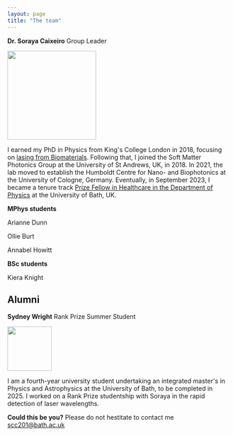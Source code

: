 ```yaml
---
layout: page
title: "The team"
---
```

**Dr. Soraya Caixeiro** Group Leader

<img src="https://sorayacaixeiro.github.io/images/headshot.png" width="200" height="200">

I earned my PhD in Physics from King's College London in 2018, focusing on [lasing from Biomaterials](https://kclpure.kcl.ac.uk/ws/portalfiles/portal/125711631/2018_Caixeiro_Soraya_Carlos_1011922_ethesis.pdf). 
Following that, I joined the Soft Matter Photonics Group at the University of St Andrews, UK, in 2018. 
In 2021, the lab moved to establish the Humboldt Centre for Nano- and Biophotonics at the University of Cologne, Germany. 
Eventually, in September 2023, I became a tenure track [Prize Fellow in Healthcare in the Department of Physics](https://researchportal.bath.ac.uk/en/persons/soraya-caixeiro) at the University of Bath, UK.

**MPhys students**

Arianne Dunn

Ollie Burt

Annabel Howitt

**BSc students** 

Kiera Knight



## Alumni 
**Sydney Wright**  Rank Prize Summer Student

<img src="https://sorayacaixeiro.github.io/images/sydney2024.jpeg" width="100" height="100">

I am a fourth-year university student undertaking an integrated master's in Physics and Astrophysics at the University of Bath, to be completed in 2025. I worked on a Rank Prize studentship with Soraya in the rapid detection of laser wavelengths. 


**Could this be you?**
Please do not hestitate to contact me [scc201@bath.ac.uk](mailto:scc201@bath.ac.uk)







